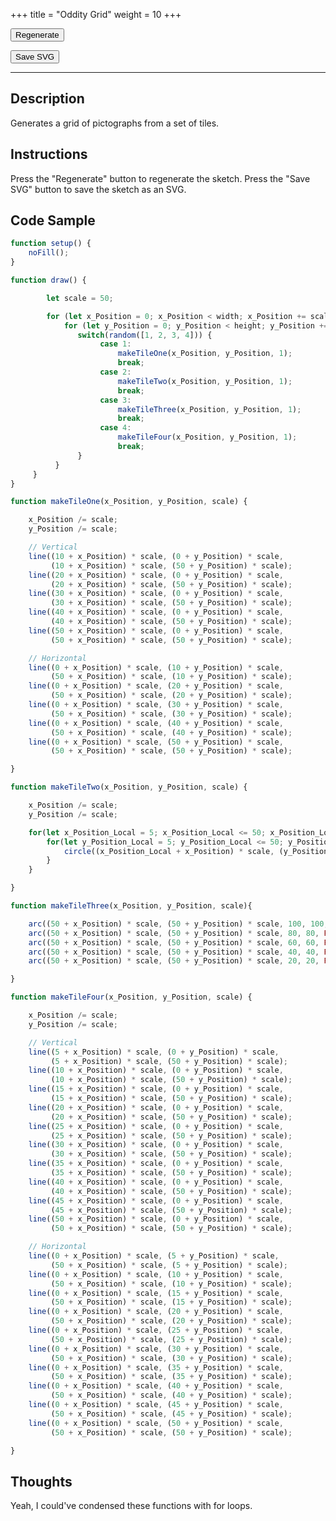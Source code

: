 +++
title = "Oddity Grid"
weight = 10
+++

<!-- Load the Library -->
<script type = "text/javascript" src = "../../scripts/libs/p5js/p5.min.js"></script>
<script type = "text/javascript" src = "../../scripts/libs/p5js/p5.svg.js"></script>

<!-- Load the Sketch -->
<script>

/*
 * Title:   Oddity Grid
 * Author:  hamzberg
 * Version: 0.1
 * Date:    19 January 2024
 *
 * Notes:
 *   -
 */

let fuse = true;

function setup() {
    let c = createCanvas(600, 600, SVG);
    c.parent('processing-canvas');
    noFill();
}

function draw() {

    if(fuse == true){

        let scale = 50;

        for (let x_Position = 0; x_Position < width; x_Position += scale) {
            for (let y_Position = 0; y_Position < height; y_Position += scale) {

                switch(random([1, 2, 3, 4])) {
                    case 1:
                        makeTileOne(x_Position, y_Position, 1);
                        break;
                    case 2:
                        makeTileTwo(x_Position, y_Position, 1);
                        break;
                    case 3:
                        makeTileThree(x_Position, y_Position, 1);
                        break;
                    case 4:
                        makeTileFour(x_Position, y_Position, 1);
                        break;
                }
            }
        }

        fuse = false;

    }

}

function makeTileOne(x_Position, y_Position, scale) {

    x_Position /= scale;
    y_Position /= scale;

    // Vertical
    line((10 + x_Position) * scale, (0 + y_Position) * scale,
         (10 + x_Position) * scale, (50 + y_Position) * scale);
    line((20 + x_Position) * scale, (0 + y_Position) * scale,
         (20 + x_Position) * scale, (50 + y_Position) * scale);
    line((30 + x_Position) * scale, (0 + y_Position) * scale,
         (30 + x_Position) * scale, (50 + y_Position) * scale);
    line((40 + x_Position) * scale, (0 + y_Position) * scale,
         (40 + x_Position) * scale, (50 + y_Position) * scale);
    line((50 + x_Position) * scale, (0 + y_Position) * scale,
         (50 + x_Position) * scale, (50 + y_Position) * scale);

    // Horizontal
    line((0 + x_Position) * scale, (10 + y_Position) * scale,
         (50 + x_Position) * scale, (10 + y_Position) * scale);
    line((0 + x_Position) * scale, (20 + y_Position) * scale,
         (50 + x_Position) * scale, (20 + y_Position) * scale);
    line((0 + x_Position) * scale, (30 + y_Position) * scale,
         (50 + x_Position) * scale, (30 + y_Position) * scale);
    line((0 + x_Position) * scale, (40 + y_Position) * scale,
         (50 + x_Position) * scale, (40 + y_Position) * scale);
    line((0 + x_Position) * scale, (50 + y_Position) * scale,
         (50 + x_Position) * scale, (50 + y_Position) * scale);

}

function makeTileTwo(x_Position, y_Position, scale) {

    x_Position /= scale;
    y_Position /= scale;

    for(let x_Position_Local = 5; x_Position_Local <= 50; x_Position_Local += 10){
        for(let y_Position_Local = 5; y_Position_Local <= 50; y_Position_Local += 10){
            circle((x_Position_Local + x_Position) * scale, (y_Position_Local + y_Position) * scale, 10);
        }
    }

}

function makeTileThree(x_Position, y_Position, scale){

    arc((50 + x_Position) * scale, (50 + y_Position) * scale, 100, 100, PI, PI + HALF_PI, OPEN);
    arc((50 + x_Position) * scale, (50 + y_Position) * scale, 80, 80, PI, PI + HALF_PI, OPEN);
    arc((50 + x_Position) * scale, (50 + y_Position) * scale, 60, 60, PI, PI + HALF_PI, OPEN);
    arc((50 + x_Position) * scale, (50 + y_Position) * scale, 40, 40, PI, PI + HALF_PI, OPEN);
    arc((50 + x_Position) * scale, (50 + y_Position) * scale, 20, 20, PI, PI + HALF_PI, OPEN);

}

function makeTileFour(x_Position, y_Position, scale) {

    x_Position /= scale;
    y_Position /= scale;

    // Vertical
    line((5 + x_Position) * scale, (0 + y_Position) * scale,
         (5 + x_Position) * scale, (50 + y_Position) * scale);
    line((10 + x_Position) * scale, (0 + y_Position) * scale,
         (10 + x_Position) * scale, (50 + y_Position) * scale);
    line((15 + x_Position) * scale, (0 + y_Position) * scale,
         (15 + x_Position) * scale, (50 + y_Position) * scale);
    line((20 + x_Position) * scale, (0 + y_Position) * scale,
         (20 + x_Position) * scale, (50 + y_Position) * scale);
    line((25 + x_Position) * scale, (0 + y_Position) * scale,
         (25 + x_Position) * scale, (50 + y_Position) * scale);
    line((30 + x_Position) * scale, (0 + y_Position) * scale,
         (30 + x_Position) * scale, (50 + y_Position) * scale);
    line((35 + x_Position) * scale, (0 + y_Position) * scale,
         (35 + x_Position) * scale, (50 + y_Position) * scale);
    line((40 + x_Position) * scale, (0 + y_Position) * scale,
         (40 + x_Position) * scale, (50 + y_Position) * scale);
    line((45 + x_Position) * scale, (0 + y_Position) * scale,
         (45 + x_Position) * scale, (50 + y_Position) * scale);
    line((50 + x_Position) * scale, (0 + y_Position) * scale,
         (50 + x_Position) * scale, (50 + y_Position) * scale);

    // Horizontal
    line((0 + x_Position) * scale, (5 + y_Position) * scale,
         (50 + x_Position) * scale, (5 + y_Position) * scale);
    line((0 + x_Position) * scale, (10 + y_Position) * scale,
         (50 + x_Position) * scale, (10 + y_Position) * scale);
    line((0 + x_Position) * scale, (15 + y_Position) * scale,
         (50 + x_Position) * scale, (15 + y_Position) * scale);
    line((0 + x_Position) * scale, (20 + y_Position) * scale,
         (50 + x_Position) * scale, (20 + y_Position) * scale);
    line((0 + x_Position) * scale, (25 + y_Position) * scale,
         (50 + x_Position) * scale, (25 + y_Position) * scale);
    line((0 + x_Position) * scale, (30 + y_Position) * scale,
         (50 + x_Position) * scale, (30 + y_Position) * scale);
    line((0 + x_Position) * scale, (35 + y_Position) * scale,
         (50 + x_Position) * scale, (35 + y_Position) * scale);
    line((0 + x_Position) * scale, (40 + y_Position) * scale,
         (50 + x_Position) * scale, (40 + y_Position) * scale);
    line((0 + x_Position) * scale, (45 + y_Position) * scale,
         (50 + x_Position) * scale, (45 + y_Position) * scale);
    line((0 + x_Position) * scale, (50 + y_Position) * scale,
         (50 + x_Position) * scale, (50 + y_Position) * scale);

}

function fuseTrigger() {

    clear();
    fuse = true;

}

function exportSVG() {

    save("oddity-grid_" + day() + "-" + month() + "-" + year() + "_" + millis() + ".svg");
    print("SVG Downloaded");

}

</script>

<!-- Insert the Sketch -->
<div id="processing-canvas"></div>

<button onclick="fuseTrigger()"> Regenerate </button>

<button onclick="exportSVG()"> Save SVG </button>

<hr>

## Description

Generates a grid of pictographs from a set of tiles.

## Instructions

Press the "Regenerate" button to regenerate the sketch. Press the "Save SVG" button to save the sketch as an SVG.

## Code Sample

```JavaScript
function setup() {
    noFill();
}

function draw() {

        let scale = 50;

        for (let x_Position = 0; x_Position < width; x_Position += scale) {
            for (let y_Position = 0; y_Position < height; y_Position += scale) {
               switch(random([1, 2, 3, 4])) {
                    case 1:
                        makeTileOne(x_Position, y_Position, 1);
                        break;
                    case 2:
                        makeTileTwo(x_Position, y_Position, 1);
                        break;
                    case 3:
                        makeTileThree(x_Position, y_Position, 1);
                        break;
                    case 4:
                        makeTileFour(x_Position, y_Position, 1);
                        break;
               }
          }
     }
}

function makeTileOne(x_Position, y_Position, scale) {

    x_Position /= scale;
    y_Position /= scale;

    // Vertical
    line((10 + x_Position) * scale, (0 + y_Position) * scale,
         (10 + x_Position) * scale, (50 + y_Position) * scale);
    line((20 + x_Position) * scale, (0 + y_Position) * scale,
         (20 + x_Position) * scale, (50 + y_Position) * scale);
    line((30 + x_Position) * scale, (0 + y_Position) * scale,
         (30 + x_Position) * scale, (50 + y_Position) * scale);
    line((40 + x_Position) * scale, (0 + y_Position) * scale,
         (40 + x_Position) * scale, (50 + y_Position) * scale);
    line((50 + x_Position) * scale, (0 + y_Position) * scale,
         (50 + x_Position) * scale, (50 + y_Position) * scale);

    // Horizontal
    line((0 + x_Position) * scale, (10 + y_Position) * scale,
         (50 + x_Position) * scale, (10 + y_Position) * scale);
    line((0 + x_Position) * scale, (20 + y_Position) * scale,
         (50 + x_Position) * scale, (20 + y_Position) * scale);
    line((0 + x_Position) * scale, (30 + y_Position) * scale,
         (50 + x_Position) * scale, (30 + y_Position) * scale);
    line((0 + x_Position) * scale, (40 + y_Position) * scale,
         (50 + x_Position) * scale, (40 + y_Position) * scale);
    line((0 + x_Position) * scale, (50 + y_Position) * scale,
         (50 + x_Position) * scale, (50 + y_Position) * scale);

}

function makeTileTwo(x_Position, y_Position, scale) {

    x_Position /= scale;
    y_Position /= scale;

    for(let x_Position_Local = 5; x_Position_Local <= 50; x_Position_Local += 10){
        for(let y_Position_Local = 5; y_Position_Local <= 50; y_Position_Local += 10){
            circle((x_Position_Local + x_Position) * scale, (y_Position_Local + y_Position) * scale, 10);
        }
    }

}

function makeTileThree(x_Position, y_Position, scale){

    arc((50 + x_Position) * scale, (50 + y_Position) * scale, 100, 100, PI, PI + HALF_PI, OPEN);
    arc((50 + x_Position) * scale, (50 + y_Position) * scale, 80, 80, PI, PI + HALF_PI, OPEN);
    arc((50 + x_Position) * scale, (50 + y_Position) * scale, 60, 60, PI, PI + HALF_PI, OPEN);
    arc((50 + x_Position) * scale, (50 + y_Position) * scale, 40, 40, PI, PI + HALF_PI, OPEN);
    arc((50 + x_Position) * scale, (50 + y_Position) * scale, 20, 20, PI, PI + HALF_PI, OPEN);

}

function makeTileFour(x_Position, y_Position, scale) {

    x_Position /= scale;
    y_Position /= scale;

    // Vertical
    line((5 + x_Position) * scale, (0 + y_Position) * scale,
         (5 + x_Position) * scale, (50 + y_Position) * scale);
    line((10 + x_Position) * scale, (0 + y_Position) * scale,
         (10 + x_Position) * scale, (50 + y_Position) * scale);
    line((15 + x_Position) * scale, (0 + y_Position) * scale,
         (15 + x_Position) * scale, (50 + y_Position) * scale);
    line((20 + x_Position) * scale, (0 + y_Position) * scale,
         (20 + x_Position) * scale, (50 + y_Position) * scale);
    line((25 + x_Position) * scale, (0 + y_Position) * scale,
         (25 + x_Position) * scale, (50 + y_Position) * scale);
    line((30 + x_Position) * scale, (0 + y_Position) * scale,
         (30 + x_Position) * scale, (50 + y_Position) * scale);
    line((35 + x_Position) * scale, (0 + y_Position) * scale,
         (35 + x_Position) * scale, (50 + y_Position) * scale);
    line((40 + x_Position) * scale, (0 + y_Position) * scale,
         (40 + x_Position) * scale, (50 + y_Position) * scale);
    line((45 + x_Position) * scale, (0 + y_Position) * scale,
         (45 + x_Position) * scale, (50 + y_Position) * scale);
    line((50 + x_Position) * scale, (0 + y_Position) * scale,
         (50 + x_Position) * scale, (50 + y_Position) * scale);

    // Horizontal
    line((0 + x_Position) * scale, (5 + y_Position) * scale,
         (50 + x_Position) * scale, (5 + y_Position) * scale);
    line((0 + x_Position) * scale, (10 + y_Position) * scale,
         (50 + x_Position) * scale, (10 + y_Position) * scale);
    line((0 + x_Position) * scale, (15 + y_Position) * scale,
         (50 + x_Position) * scale, (15 + y_Position) * scale);
    line((0 + x_Position) * scale, (20 + y_Position) * scale,
         (50 + x_Position) * scale, (20 + y_Position) * scale);
    line((0 + x_Position) * scale, (25 + y_Position) * scale,
         (50 + x_Position) * scale, (25 + y_Position) * scale);
    line((0 + x_Position) * scale, (30 + y_Position) * scale,
         (50 + x_Position) * scale, (30 + y_Position) * scale);
    line((0 + x_Position) * scale, (35 + y_Position) * scale,
         (50 + x_Position) * scale, (35 + y_Position) * scale);
    line((0 + x_Position) * scale, (40 + y_Position) * scale,
         (50 + x_Position) * scale, (40 + y_Position) * scale);
    line((0 + x_Position) * scale, (45 + y_Position) * scale,
         (50 + x_Position) * scale, (45 + y_Position) * scale);
    line((0 + x_Position) * scale, (50 + y_Position) * scale,
         (50 + x_Position) * scale, (50 + y_Position) * scale);

}
```
## Thoughts

Yeah, I could've condensed these functions with for loops.
